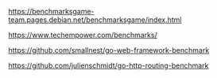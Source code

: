 https://benchmarksgame-team.pages.debian.net/benchmarksgame/index.html

https://www.techempower.com/benchmarks/

https://github.com/smallnest/go-web-framework-benchmark

https://github.com/julienschmidt/go-http-routing-benchmark

